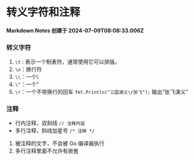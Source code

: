 # 转义字符和注释

#### Markdown Notes 创建于 2024-07-09T08:08:33.006Z

### 转义字符

1. `\t` : 表示一个制表符，通常使用它可以排版。
2. `\n`：换行符
3. `\\`：一个\
4. `\"`：一个"
5. `\r`：一个不带换行的回车 `fmt.Println("三国演义\r张飞");`  输出“张飞演义”

### 注释
- 行内注释，双斜线
`// 注释内容`
- 多行注释，斜线加星号
`/* 注释 */`


1) 被注释的文字，不会被 Go 编译器执行
2) 多行注释里面不允许有嵌套